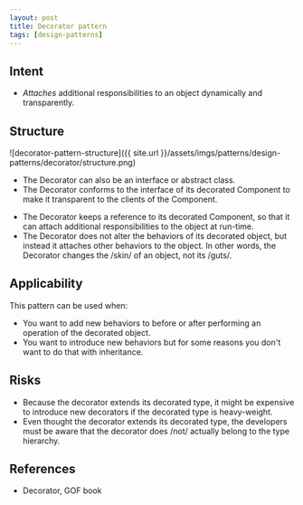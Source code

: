 ```yaml
---
layout: post
title: Decorator pattern
tags: [design-patterns]
---
```


## Intent

- _Attaches_ additional responsibilities to an object dynamically and transparently.

## Structure

![decorator-pattern-structure]({{ site.url }}/assets/imgs/patterns/design-patterns/decorator/structure.png)

- The Decorator can also be an interface or abstract class.
- The Decorator conforms to the interface of its decorated Component to make it transparent to the clients of the Component.
<!--break-->
- The Decorator keeps a reference to its decorated Component, so that it can attach additional responsibilities to the object at run-time.
- The Decorator does not alter the behaviors of its decorated object, but instead it attaches other behaviors to the object. In other words, the Decorator changes the /skin/ of an object, not its /guts/.

## Applicability

This pattern can be used when:

- You want to add new behaviors to before or after performing an operation of the decorated object.
- You want to introduce new behaviors but for some reasons you don't want to do that with inheritance.

## Risks

- Because the decorator extends its decorated type, it might be expensive to introduce new decorators if the decorated type is heavy-weight.
- Even thought the decorator extends its decorated type, the developers must be aware that the decorator does /not/ actually belong to the type hierarchy.

## References

- Decorator, GOF book

